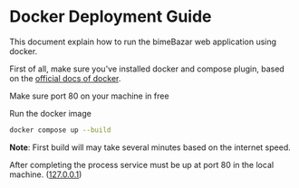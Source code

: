 # Docker Deployment Guide

This document explain how to run the bimeBazar web application using docker.

First of all, make sure you've installed docker and compose plugin, based on the
[official docs of docker](https://docs.docker.com/compose/install/).

Make sure port 80 on your machine in free

Run the docker image

```bash
docker compose up --build
```

**Note**: First build will may take several minutes based on the internet speed.

After completing the process service must be up at port 80 in the local machine. ([127.0.0.1](http://127.0.0.1))